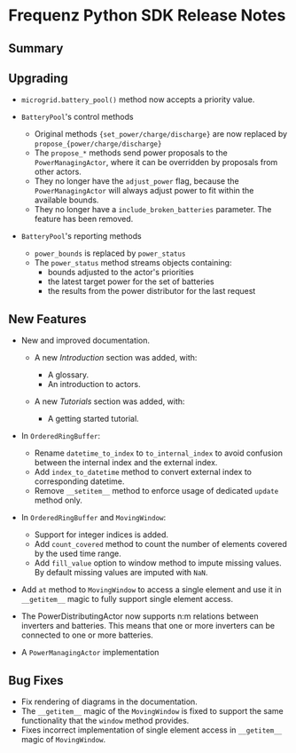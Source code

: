 # Frequenz Python SDK Release Notes

## Summary

<!-- Here goes a general summary of what this release is about -->

## Upgrading

- `microgrid.battery_pool()` method now accepts a priority value.

- `BatteryPool`'s control methods

  * Original methods `{set_power/charge/discharge}` are now replaced by `propose_{power/charge/discharge}`
  * The `propose_*` methods send power proposals to the `PowerManagingActor`, where it can be overridden by proposals from other actors.
  * They no longer have the `adjust_power` flag, because the `PowerManagingActor` will always adjust power to fit within the available bounds.
  * They no longer have a `include_broken_batteries` parameter.  The feature has been removed.

- `BatteryPool`'s reporting methods

  * `power_bounds` is replaced by `power_status`
  * The `power_status` method streams objects containing:
    + bounds adjusted to the actor's priorities
    + the latest target power for the set of batteries
    + the results from the power distributor for the last request

## New Features

- New and improved documentation.

  * A new *Introduction* section was added, with:

    + A glossary.
    + An introduction to actors.

  * A new *Tutorials* section was added, with:

    + A getting started tutorial.

- In `OrderedRingBuffer`:
  - Rename `datetime_to_index` to `to_internal_index` to avoid confusion between the internal index and the external index.
  - Add `index_to_datetime` method to convert external index to corresponding datetime.
  - Remove `__setitem__` method to enforce usage of dedicated `update` method only.
- In `OrderedRingBuffer` and `MovingWindow`:
  - Support for integer indices is added.
  - Add `count_covered` method to count the number of elements covered by the used time range.
  - Add `fill_value` option to window method to impute missing values. By default missing values are imputed with `NaN`.
- Add `at` method to `MovingWindow` to access a single element and use it in `__getitem__` magic to fully support single element access.

- The PowerDistributingActor now supports n:m relations between inverters and
  batteries.
  This means that one or more inverters can be connected to one or more batteries.

- A `PowerManagingActor` implementation

## Bug Fixes

- Fix rendering of diagrams in the documentation.
- The `__getitem__` magic of the `MovingWindow` is fixed to support the same functionality that the `window` method provides.
- Fixes incorrect implementation of single element access in `__getitem__` magic of `MovingWindow`.
